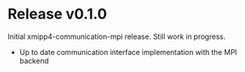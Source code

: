 # Release v0.1.0
Initial xmipp4-communication-mpi release. Still work in progress.

- Up to date communication interface implementation with the MPI backend
